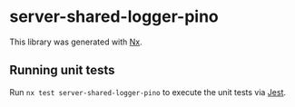 # server-shared-logger-pino

This library was generated with [Nx](https://nx.dev).

## Running unit tests

Run `nx test server-shared-logger-pino` to execute the unit tests via [Jest](https://jestjs.io).
